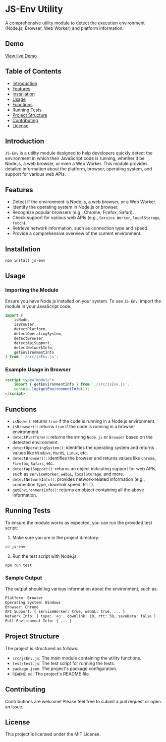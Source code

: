 # JS-Env Utility

A comprehensive utility module to detect the execution environment (Node.js, Browser, Web Worker) and platform information.

## Demo

[View live Demo](https://js-env-eta.vercel.app/)

## Table of Contents
- [Introduction](#introduction)
- [Features](#features)
- [Installation](#installation)
- [Usage](#usage)
- [Functions](#functions)
- [Running Tests](#running-tests)
- [Project Structure](#project-structure)
- [Contributing](#contributing)
- [License](#license)

## Introduction
`JS-Env` is a utility module designed to help developers quickly detect the environment in which their JavaScript code is running, whether it be Node.js, a web browser, or even a Web Worker. This module provides detailed information about the platform, browser, operating system, and support for various web APIs.

## Features
- Detect if the environment is Node.js, a web browser, or a Web Worker.
- Identify the operating system in Node.js or browser.
- Recognize popular browsers (e.g., Chrome, Firefox, Safari).
- Check support for various web APIs (e.g., `Service Worker`, `localStorage`, `fetch`).
- Retrieve network information, such as connection type and speed.
- Provide a comprehensive overview of the current environment.

## Installation
```bash
npm install js-env
```

## Usage

### Importing the Module

Ensure you have Node.js installed on your system. To use `JS-Env`, import the module in your JavaScript code.

```javascript
import { 
    isNode, 
    isBrowser, 
    detectPlatform, 
    detectOperatingSystem, 
    detectBrowser, 
    detectApiSupport, 
    detectNetworkInfo, 
    getEnvironmentInfo 
} from './src/jsEnv.js';
```

### Example Usage in Browser

```html
<script type="module">
    import { getEnvironmentInfo } from './src/jsEnv.js';
    console.log(getEnvironmentInfo());
</script>
```

## Functions

- `isNode()`: returns `true` if the code is running in a Node.js environment.
- `isBrowser()`: returns `true` if the code is running in a browser environment.
- `detectPlatform()`: returns the string `Node.js` or `Browser` based on the detected environment.
- `detectOperatingSystem()`: identifies the operating system and returns values like `Windows`, `MacOS`, `Linux`, etc.
- `detectBrowser()`: identifies the browser and returns values like `Chrome`, `Firefox`, `Safari`, etc.
- `detectApiSupport()`: returns an object indicating support for web APIs, such as `serviceWorker`, `webGL`, `localStorage`, and more.
- `detectNetworkInfo()`: provides network-related information (e.g., connection type, downlink speed, RTT).
- `getEnvironmentInfo()`: returns an object containing all the above information.

## Running Tests

To ensure the module works as expected, you can run the provided test script:

1. Make sure you are in the project directory:

```bash
cd js-env
```

2. Run the test script with Node.js:

```bash
npm run test
```

### Sample Output

The output should log various information about the environment, such as:

```bash
Platform: Browser
Operating System: Windows
Browser: Chrome
API Support: { serviceWorker: true, webGL: true, ... }
Network Info: { type: '4g', downlink: 10, rtt: 50, saveData: false }
Full Environment Info: { ... }
```

## Project Structure

The project is structured as follows:

- `src/jsEnv.js`: The main module containing the utility functions.
- `test/test.js`: The test script for running the tests.
- `package.json`: The project's package configuration.
- `README.md`: The project's README file.

## Contributing

Contributions are welcome! Please feel free to submit a pull request or open an issue.

## License

This project is licensed under the MIT License.